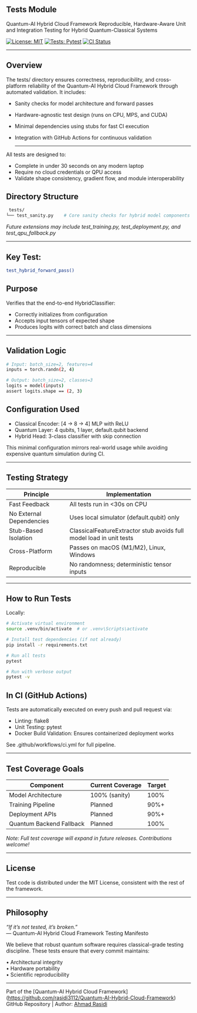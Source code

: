 ## Tests Module

Quantum-AI Hybrid Cloud Framework
Reproducible, Hardware-Aware Unit and Integration Testing for Hybrid Quantum-Classical Systems  

[![License: MIT](https://img.shields.io/badge/License-MIT-blue.svg)](https://opensource.org/licenses/MIT)
[![Tests: Pytest](https://img.shields.io/badge/Tests-Pytest-green.svg)](https://docs.pytest.org/)
[![CI Status](https://github.com/rasidi3112/Quantum-AI-Hybrid-Cloud-Framework/actions/workflows/ci.yml/badge.svg)](https://github.com/rasidi3112/Quantum-AI-Hybrid-Cloud-Framework/actions) 

---
## Overview

The tests/ directory ensures correctness, reproducibility, and cross-platform reliability of the Quantum-AI Hybrid Cloud Framework through automated validation. It includes:  
- Sanity checks for model architecture and forward passes
- Hardware-agnostic test design (runs on CPU, MPS, and CUDA)
- Minimal dependencies using stubs for fast CI execution
- Integration with GitHub Actions for continuous validation

  ---
All tests are designed to:

- Complete in under 30 seconds on any modern laptop
- Require no cloud credentials or QPU access
- Validate shape consistency, gradient flow, and module interoperability

 ## Directory Structure  
```bash
 tests/
└── test_sanity.py    # Core sanity checks for hybrid model components
```
*Future extensions may include test_training.py, test_deployment.py, and test_qpu_fallback.py*  

---

## Key Test:  
```bash
test_hybrid_forward_pass()  
```
## Purpose

Verifies that the end-to-end HybridClassifier:

- Correctly initializes from configuration
- Accepts input tensors of expected shape
- Produces logits with correct batch and class dimensions

---

## Validation Logic
```bash
# Input: batch_size=2, features=4
inputs = torch.randn(2, 4)

# Output: batch_size=2, classes=3
logits = model(inputs)
assert logits.shape == (2, 3)
```

## Configuration Used

- Classical Encoder: [4 → 8 → 4] MLP with ReLU  
- Quantum Layer: 4 qubits, 1 layer, default.qubit backend  
- Hybrid Head: 3-class classifier with skip connection

This minimal configuration mirrors real-world usage while avoiding expensive quantum simulation during CI.  

---  

## Testing Strategy 


Principle                | Implementation
--------------------------|--------------------------------------------------------------
Fast Feedback             | All tests run in <30s on CPU
No External Dependencies  | Uses local simulator (default.qubit) only
Stub-Based Isolation      | ClassicalFeatureExtractor stub avoids full model load in unit tests
Cross-Platform            | Passes on macOS (M1/M2), Linux, Windows
Reproducible              | No randomness; deterministic tensor inputs



---


## How to Run Tests  

Locally:  
```bash
# Activate virtual environment
source .venv/bin/activate  # or .venv\Scripts\activate

# Install test dependencies (if not already)
pip install -r requirements.txt

# Run all tests
pytest

# Run with verbose output
pytest -v
```

## In CI (GitHub Actions)  

Tests are automatically executed on every push and pull request via:  
- Linting: flake8
- Unit Testing: pytest
- Docker Build Validation: Ensures containerized deployment works
  
See .github/workflows/ci.yml for full pipeline.
  
---

## Test Coverage Goals  


Component                | Current Coverage         | Target
--------------------------|--------------------------|----------
Model Architecture        |  100% (sanity)          | 100%
Training Pipeline         |  Planned               | 90%+
Deployment APIs           |  Planned               | 90%+
Quantum Backend Fallback  |  Planned               | 100%

*Note: Full test coverage will expand in future releases. Contributions welcome!*

---

## License 

Test code is distributed under the MIT License, consistent with the rest of the framework.

---

## Philosophy


*“If it’s not tested, it’s broken.”*  
— Quantum-AI Hybrid Cloud Framework Testing Manifesto

We believe that robust quantum software requires classical-grade testing discipline.
These tests ensure that every commit maintains:

• Architectural integrity  
• Hardware portability  
• Scientific reproducibility  

---


Part of the [Quantum-AI Hybrid Cloud Framework]  (https://github.com/rasidi3112/Quantum-AI-Hybrid-Cloud-Framework)   
GitHub Repository | Author: [Ahmad Rasidi](https://github.com/rasidi3112)  



